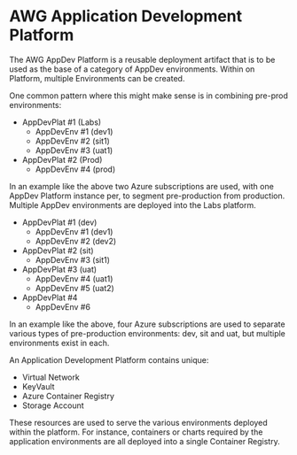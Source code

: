 # AWG Application Development Platform

The AWG AppDev Platform is a reusable deployment artifact that is to be used as the base of a category of AppDev environments. Within on Platform, multiple Environments can be created.

One common pattern where this might make sense is in combining pre-prod environments:

+ AppDevPlat #1 (Labs)
    + AppDevEnv #1 (dev1)
    + AppDevEnv #2 (sit1)
    + AppDevEnv #3 (uat1)
+ AppDevPlat #2 (Prod)
    + AppDevEnv #4 (prod)

In an example like the above two Azure subscriptions are used, with one AppDev Platform instance per, to segment pre-production from production. Multiple AppDev environments are deployed into the Labs platform.


+ AppDevPlat #1 (dev)
    + AppDevEnv #1 (dev1)
    + AppDevEnv #2 (dev2)
+ AppDevPlat #2 (sit)
    + AppDevEnv #3 (sit1)
+ AppDevPlat #3 (uat)
    + AppDevEnv #4 (uat1)
    + AppDevEnv #5 (uat2)
+ AppDevPlat #4
    + AppDevEnv #6

In an example like the above, four Azure subscriptions are used to separate various types of pre-production environments: dev, sit and uat, but multiple environments exist in each.

An Application Development Platform contains unique:

+ Virtual Network
+ KeyVault
+ Azure Container Registry
+ Storage Account

These resources are used to serve the various environments deployed within the platform. For instance, containers or charts required by the application environments are all deployed into a single Container Registry.
